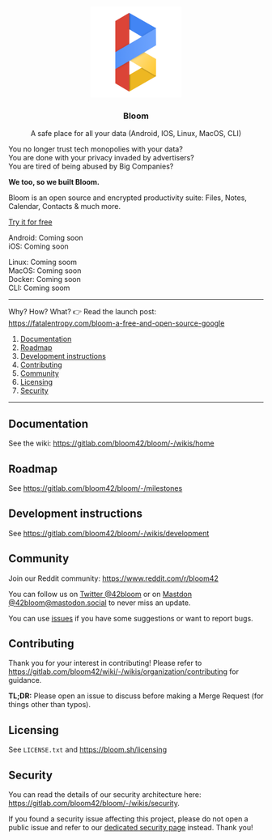 <p align="center">
  <img alt="bloom logo" src="assets/icons/bloom_256.png" height="180" />
  <h3 align="center">Bloom</h3>
  <p align="center">A safe place for all your data (Android, IOS, Linux, MacOS, CLI)</p>
</p>

You no longer trust tech monopolies with your data?<br/>
You are done with your privacy invaded by advertisers? <br/>
You are tired of being abused by Big Companies?

**We too, so we built Bloom.**

Bloom is an open source and encrypted productivity suite: Files, Notes, Calendar, Contacts &
much more.

[Try it for free](https://bloom.sh/download)


Android: Coming soon <!--[Google play store](https://play.google.com/store/apps/details?id=com.bloom42.bloomx) --> <br/>
iOS: Coming soon

Linux: Coming soom <br/>
MacOS: Coming soon <br/>
Docker: Coming soon <br/>
CLI: Coming soom <br/><!-- [See instructions](https://help.bloom.sh/en/article/how-to-install-the-command-line-client-b9350j) <br /> -->
<!-- Windows: Coming soon <br/> -->


--------

Why? How? What? 👉 Read the launch post: https://fatalentropy.com/bloom-a-free-and-open-source-google

1. [Documentation](#documentation)
2. [Roadmap](#roadmap)
3. [Development instructions](#development-instructions)
4. [Contributing](#contributing)
5. [Community](#Community)
6. [Licensing](#licensing)
7. [Security](#security)

--------


## Documentation

See the wiki: https://gitlab.com/bloom42/bloom/-/wikis/home


## Roadmap

See https://gitlab.com/bloom42/bloom/-/milestones


## Development instructions

See https://gitlab.com/bloom42/bloom/-/wikis/development


## Community

Join our Reddit community: https://www.reddit.com/r/bloom42

You can follow us on [Twitter @42bloom](https://twitter.com/@42bloom) or on [Mastdon @42bloom@mastodon.social](https://mastodon.social/@42bloom) to never miss an update.

You can use [issues](https://gitlab.com/bloom42/bloom/-/issues) if you have some suggestions or want to report bugs.


## Contributing

Thank you for your interest in contributing! Please refer to
https://gitlab.com/bloom42/wiki/-/wikis/organization/contributing for guidance.

**TL;DR:** Please open an issue to discuss before making a Merge Request (for things other than typos).


## Licensing

See `LICENSE.txt` and https://bloom.sh/licensing


## Security

You can read the details of our security architecture here: https://gitlab.com/bloom42/bloom/-/wikis/security.

If you found a security issue affecting this project, please do not open a public issue and refer to our
[dedicated security page](https://bloom.sh/security) instead. Thank you!
